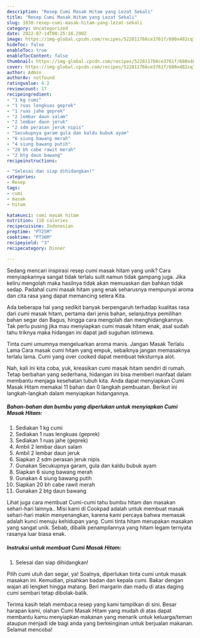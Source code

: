 ```yaml
---
description: "Resep Cumi Masak Hitam yang Lezat Sekali"
title: "Resep Cumi Masak Hitam yang Lezat Sekali"
slug: 1038-resep-cumi-masak-hitam-yang-lezat-sekali
category: Uncategorized
date: 2022-07-14T00:25:18.290Z
image: https://img-global.cpcdn.com/recipes/522811766ce3761f/680x482cq70/cumi-masak-hitam-foto-resep-utama.jpg
hideToc: false
enableToc: true
enableTocContent: false
thumbnail: https://img-global.cpcdn.com/recipes/522811766ce3761f/680x482cq70/cumi-masak-hitam-foto-resep-utama.jpg
cover: https://img-global.cpcdn.com/recipes/522811766ce3761f/680x482cq70/cumi-masak-hitam-foto-resep-utama.jpg
author: Admin
authorAv: notfound
ratingvalue: 4.2
reviewcount: 17
recipeingredient:
- "1 kg cumi"
- "1 ruas lengkuas geprek"
- "1 ruas jahe geprek"
- "2 lembar daun salam"
- "2 lembar daun jeruk"
- "2 sdm perasan jeruk nipis"
- "Secukupnya garam gula dan kaldu bubuk ayam"
- "6 siung bawang merah"
- "4 siung bawang putih"
- "20 bh cabe rawit merah"
- "2 btg daun bawang"
recipeinstructions:

- "Selesai dan siap dihidangkan!"
categories:
- Resep
tags:
- cumi
- masak
- hitam

katakunci: cumi masak hitam 
nutrition: 118 calories
recipecuisine: Indonesian
preptime: "PT25M"
cooktime: "PT36M"
recipeyield: "3"
recipecategory: Dinner

---
```





Sedang mencari inspirasi resep cumi masak hitam yang unik? Cara menyiapkannya sangat tidak terlalu sulit namun tidak gampang juga. Jika keliru mengolah maka hasilnya tidak akan memuaskan dan bahkan tidak sedap. Padahal cumi masak hitam yang enak seharusnya mempunyai aroma dan cita rasa yang dapat memancing selera Kita.





Ada beberapa hal yang sedikit banyak berpengaruh terhadap kualitas rasa dari cumi masak hitam, pertama dari jenis bahan, selanjutnya pemilihan bahan segar dan Bagus, hingga cara mengolah dan menghidangkannya. Tak perlu pusing jika mau menyiapkan cumi masak hitam enak,      asal sudah tahu triknya maka hidangan ini dapat jadi suguhan istimewa.














Tinta cumi umumnya mengeluarkan aroma manis. Jangan Masak Terlalu Lama Cara masak cumi hitam yang empuk, sebaiknya jangan memasaknya terlalu lama. Cumi yang over cooked dapat membuat teksturnya alot.






Nah, kali ini kita coba, yuk, kreasikan cumi masak hitam sendiri di rumah. Tetap berbahan yang sederhana, hidangan ini bisa memberi manfaat dalam membantu menjaga kesehatan tubuh kita. Anda dapat menyiapkan Cumi Masak Hitam memakai 11 bahan dan 0 langkah pembuatan. Berikut ini langkah-langkah dalam menyiapkan hidangannya.

<!--inarticleads1-->

##### Bahan-bahan dan bumbu yang diperlukan untuk menyiapkan Cumi Masak Hitam:

1. Sediakan 1 kg cumi
1. Sediakan 1 ruas lengkuas (geprek)
1. Sediakan 1 ruas jahe (geprek)
1. Ambil 2 lembar daun salam
1. Ambil 2 lembar daun jeruk
1. Siapkan 2 sdm perasan jeruk nipis
1. Gunakan Secukupnya garam, gula dan kaldu bubuk ayam
1. Siapkan 6 siung bawang merah
1. Gunakan 4 siung bawang putih
1. Siapkan 20 bh cabe rawit merah
1. Gunakan 2 btg daun bawang


Lihat juga cara membuat Cumi-cumi tahu bumbu hitam dan masakan sehari-hari lainnya.. Misi kami di Cookpad adalah untuk membuat masak sehari-hari makin menyenangkan, karena kami percaya bahwa memasak adalah kunci menuju kehidupan yang. Cumi tinta hitam merupakan masakan yang sangat unik. Sebab, dibalik penampilannya yang hitam legam ternyata rasanya luar biasa enak. 

<!--inarticleads2-->

##### Instruksi untuk membuat Cumi Masak Hitam:


1. Selesai dan siap dihidangkan!

Pilih cumi utuh dan segar, ya! Soalnya, diperlukan tinta cumi untuk masak masakan ini. Kemudian, pisahkan badan dan kepala cumi. Bakar dengan wajan ati lengket hingga matang. Beri margarin dan madu di atas daging cumi sembari tetap dibolak-balik. 

Terima kasih telah membaca resep yang kami tampilkan di sini. Besar harapan kami, olahan Cumi Masak Hitam yang mudah di atas dapat membantu kamu menyiapkan makanan yang menarik untuk keluarga/teman ataupun menjadi ide bagi anda yang berkeinginan untuk berjualan makanan. Selamat mencoba!
